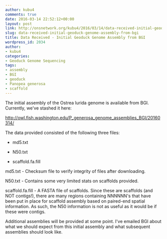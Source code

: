 ```yaml
---
author: kubu4
comments: true
date: 2016-03-14 22:52:12+00:00
layout: post
link: http://onsnetwork.org/kubu4/2016/03/14/data-received-initial-geoduck-genome-assembly-from-bgi/
slug: data-received-initial-geoduck-genome-assembly-from-bgi
title: Data Received - Initial Geoduck Genome Assembly from BGI
wordpress_id: 2034
author:
- kubu4
categories:
- Geoduck Genome Sequencing
tags:
- assembly
- BGI
- geoduck
- Panopea generosa
- scaffold
---
```


The initial assembly of the Ostrea lurida genome is available from BGI. Currently, we've stashed it here:

http://owl.fish.washington.edu/P_generosa_genome_assemblies_BGI/20160314/

The data provided consisted of the following three files:




    
  * md5.txt

    
  * N50.txt

    
  * scaffold.fa.fill



md5.txt - Checksum file to verify integrity of files after downloading.

N50.txt - Contains some very limited stats on scaffolds provided.

scaffold.fa.fill - A FASTA file of scaffolds. Since these are scaffolds (and NOT contigs!), there are many regions containing NNNNNN's that have been put in place for scaffold assembly based on paired-end spatial information. As such, the N50 information is not as useful as it would be if these were contigs.

Additional assemblies will be provided at some point. I've emailed BGI about what we should expect from this initial assembly and what subsequent assemblies should look like.
